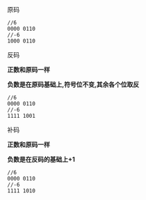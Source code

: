 原码

    //6
    0000 0110
    //-6
    1000 0110

反码

**正数和原码一样**

**负数是在原码基础上,符号位不变,其余各个位取反**

    //6
    0000 0110
    //-6
    1111 1001

补码

**正数和原码一样**

**负数是在反码的基础上+1**

    //6
    0000 0110
    //-6
    1111 1010


​    